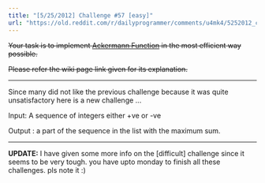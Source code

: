 ```yaml
---
title: "[5/25/2012] Challenge #57 [easy]"
url: "https://old.reddit.com/r/dailyprogrammer/comments/u4mk4/5252012_challenge_57_easy/"
---
```


~~Your task is to implement [Ackermann Function](http://en.wikipedia.org/wiki/Ackermann_function) in the most efficient way possible.~~

~~Please refer the wiki page link given for its explanation.~~

____________________________________________________

Since many did not like the previous challenge because it was quite unsatisfactory here is a new challenge ... 

Input: A sequence of integers either +ve or -ve 

Output : a part of the sequence in the list with the maximum sum. 

__________________________

**UPDATE:** I have given some more info on the [difficult] challenge since it seems to be very tough. you have upto monday to finish all these challenges. pls note it :)